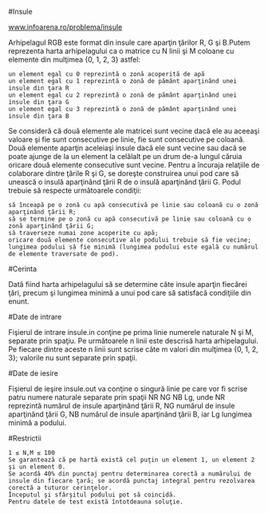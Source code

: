 #Insule

www.infoarena.ro/problema/insule

Arhipelagul RGB este format din insule care aparţin ţărilor R, G şi B.Putem reprezenta harta arhipelagului ca o matrice cu N linii şi M coloane cu elemente din mulţimea {0, 1, 2, 3} astfel:

    un element egal cu 0 reprezintă o zonă acoperită de apă
    un element egal cu 1 reprezintă o zonă de pământ aparţinând unei insule din ţara R
    un element egal cu 2 reprezintă o zonă de pământ aparţinând unei insule din ţara G
    un element egal cu 3 reprezintă o zonă de pământ aparţinând unei insule din ţara B

Se consideră că două elemente ale matricei sunt vecine dacă ele au aceeaşi valoare şi fie sunt consecutive pe linie, fie sunt consecutive pe coloană. Două elemente aparţin aceleiaşi insule dacă ele sunt vecine sau dacă se poate ajunge de la un element la celălalt pe un drum de-a lungul căruia oricare două elemente consecutive sunt vecine.
Pentru a încuraja relaţiile de colaborare dintre ţările R şi G, se doreşte construirea unui pod care să unească o insulă aparţinând ţării R de o insulă aparţinând ţării G. Podul trebuie să respecte următoarele condiţii:

    să înceapă pe o zonă cu apă consecutivă pe linie sau coloană cu o zonă aparţinând ţării R;
    să se termine pe o zonă cu apă consecutivă pe linie sau coloană cu o zonă aparţinând ţării G;
    să traverseze numai zone acoperite cu apă;
    oricare două elemente consecutive ale podului trebuie să fie vecine;
    lungimea podului să fie minimă (lungimea podului este egală cu numărul de elemente traversate de pod).


#Cerinta

Dată fiind harta arhipelagului să se determine câte insule aparţin fiecărei ţări, precum şi lungimea minimă a unui pod care să satisfacă condiţiile din enunt.

#Date de intrare

Fişierul de intrare insule.in conţine pe prima linie numerele naturale N şi M, separate prin spaţiu. Pe următoarele n linii este descrisă harta arhipelagului. Pe fiecare dintre aceste n linii sunt scrise câte m valori din mulţimea {0, 1, 2, 3}; valorile nu sunt separate prin spaţii. 

#Date de iesire

Fişierul de ieşire insule.out va conţine o singură linie pe care vor fi scrise patru numere naturale separate prin spaţii NR NG NB Lg, unde NR reprezintă numărul de insule aparţinând ţării R, NG numărul de insule aparţinând ţării G, NB numărul de insule aparţinând ţării B, iar Lg lungimea minimă a podului.

#Restrictii


    1 ≤ N,M ≤ 100
    Se garantează că pe hartă există cel puţin un element 1, un element 2 şi un element 0.
    Se acordă 40% din punctaj pentru determinarea corectă a numărului de insule din fiecare ţară; se acordă punctaj integral pentru rezolvarea corectă a tuturor cerinţelor.
    Începutul şi sfârşitul podului pot să coincidă.
    Pentru datele de test există întotdeauna soluţie.

